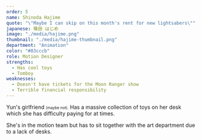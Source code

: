 ```yaml
---
order: 5
name: Shinoda Hajime
quote: "\"Maybe I can skip on this month's rent for new lightsabers\""
japanese: 篠田 はじめ
image: "./media/hajime.png"
thumbnail: "./media/hajime-thumbnail.png"
department: "Animation"
color: "#83cccb"
role: Motion Designer
strengths:
  - Has cool toys
  - Tomboy
weaknesses:
  - Doesn't have tickets for the Moon Ranger show
  - Terrible financial responsibility
---
```


Yun's girlfriend <span style="font-size: 10px">(maybe not).</span> Has a massive collection of toys on her desk which she has 
difficulty paying for at times.

She's in the motion team but has to sit together with the art department due to 
a lack of desks.
